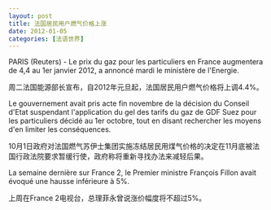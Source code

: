 ```yaml
---
layout: post
title: 法国居民用户燃气价格上涨
date: 2012-01-05
categories: [法语世界]  
---
```


PARIS (Reuters) - Le prix du gaz pour les particuliers en France augmentera de 4,4 au 1er janvier 2012, a annoncé mardi le ministère de l'Energie.

周二法国能源部长宣布，自2012年元旦起，法国居民用户燃气价格将上调4.4%。

Le gouvernement avait pris acte fin novembre de la décision du Conseil d'Etat suspendant l'application du gel des tarifs du gaz de GDF Suez pour les particuliers décidé au 1er octobre, tout en disant rechercher les moyens d'en limiter les conséquences.

10月1日政府对法国燃气苏伊士集团实施冻结居民用煤气价格的决定在11月底被法国行政法院要求暂缓行使，政府称将重新寻找办法来减轻后果。

La semaine dernière sur France 2, le Premier ministre François Fillon avait évoqué une hausse inférieure à 5%.

上周在France 2电视台，总理菲永曾说涨价幅度将不超过5%。
